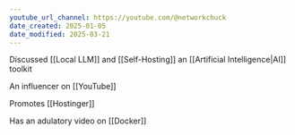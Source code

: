 ```yaml
---
youtube_url_channel: https://youtube.com/@networkchuck
date_created: 2025-01-05
date_modified: 2025-03-21
---
```

Discussed [[Local LLM]] and [[Self-Hosting]] an [[Artificial Intelligence|AI]] toolkit

An influencer on [[YouTube]]

Promotes [[Hostinger]]

Has an adulatory video on [[Docker]]

